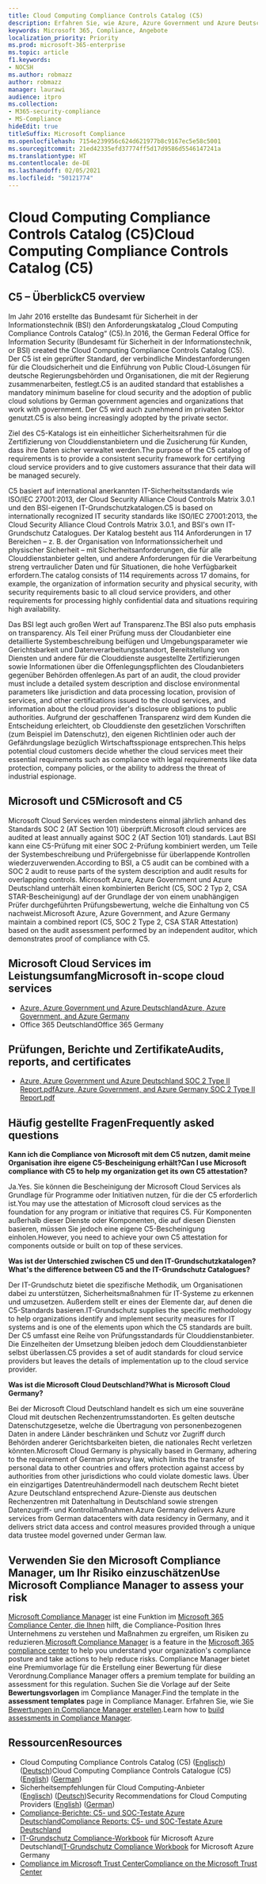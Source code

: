 ```yaml
---
title: Cloud Computing Compliance Controls Catalog (C5)
description: Erfahren Sie, wie Azure, Azure Government und Azure Deutschland die Compliance mit dem Cloud Computing Compliance Controls Catalog (C5) nachgewiesen hat.
keywords: Microsoft 365, Compliance, Angebote
localization_priority: Priority
ms.prod: microsoft-365-enterprise
ms.topic: article
f1.keywords:
- NOCSH
ms.author: robmazz
author: robmazz
manager: laurawi
audience: itpro
ms.collection:
- M365-security-compliance
- MS-Compliance
hideEdit: true
titleSuffix: Microsoft Compliance
ms.openlocfilehash: 7154e239956c624d621977b8c9167ec5e58c5001
ms.sourcegitcommit: 21ed42335efd37774ff5d17d9586d5546147241a
ms.translationtype: HT
ms.contentlocale: de-DE
ms.lasthandoff: 02/05/2021
ms.locfileid: "50121774"
---
```

# <a name="cloud-computing-compliance-controls-catalog-c5"></a><span data-ttu-id="ce9b8-104">Cloud Computing Compliance Controls Catalog (C5)</span><span class="sxs-lookup"><span data-stu-id="ce9b8-104">Cloud Computing Compliance Controls Catalog (C5)</span></span>

## <a name="c5-overview"></a><span data-ttu-id="ce9b8-105">C5 – Überblick</span><span class="sxs-lookup"><span data-stu-id="ce9b8-105">C5 overview</span></span>

<span data-ttu-id="ce9b8-106">Im Jahr 2016 erstellte das Bundesamt für Sicherheit in der Informationstechnik (BSI) den Anforderungskatalog „Cloud Computing Compliance Controls Catalog“ (C5).</span><span class="sxs-lookup"><span data-stu-id="ce9b8-106">In 2016, the German Federal Office for Information Security (Bundesamt für Sicherheit in der Informationstechnik, or BSI) created the Cloud Computing Compliance Controls Catalog (C5).</span></span> <span data-ttu-id="ce9b8-107">Der C5 ist ein geprüfter Standard, der verbindliche Mindestanforderungen für die Cloudsicherheit und die Einführung von Public Cloud-Lösungen für deutsche Regierungsbehörden und Organisationen, die mit der Regierung zusammenarbeiten, festlegt.</span><span class="sxs-lookup"><span data-stu-id="ce9b8-107">C5 is an audited standard that establishes a mandatory minimum baseline for cloud security and the adoption of public cloud solutions by German government agencies and organizations that work with government.</span></span> <span data-ttu-id="ce9b8-108">Der C5 wird auch zunehmend im privaten Sektor genutzt.</span><span class="sxs-lookup"><span data-stu-id="ce9b8-108">C5 is also being increasingly adopted by the private sector.</span></span>

<span data-ttu-id="ce9b8-109">Ziel des C5-Katalogs ist ein einheitlicher Sicherheitsrahmen für die Zertifizierung von Clouddienstanbietern und die Zusicherung für Kunden, dass ihre Daten sicher verwaltet werden.</span><span class="sxs-lookup"><span data-stu-id="ce9b8-109">The purpose of the C5 catalog of requirements is to provide a consistent security framework for certifying cloud service providers and to give customers assurance that their data will be managed securely.</span></span>

<span data-ttu-id="ce9b8-110">C5 basiert auf international anerkannten IT-Sicherheitsstandards wie ISO/IEC 27001:2013, der Cloud Security Alliance Cloud Controls Matrix 3.0.1 und den BSI-eigenen IT-Grundschutzkatalogen.</span><span class="sxs-lookup"><span data-stu-id="ce9b8-110">C5 is based on internationally recognized IT security standards like ISO/IEC 27001:2013, the Cloud Security Alliance Cloud Controls Matrix 3.0.1, and BSI's own IT-Grundschutz Catalogues.</span></span> <span data-ttu-id="ce9b8-111">Der Katalog besteht aus 114 Anforderungen in 17 Bereichen – z. B. der Organisation von Informationssicherheit und physischer Sicherheit – mit Sicherheitsanforderungen, die für alle Clouddienstanbieter gelten, und andere Anforderungen für die Verarbeitung streng vertraulicher Daten und für Situationen, die hohe Verfügbarkeit erfordern.</span><span class="sxs-lookup"><span data-stu-id="ce9b8-111">The catalog consists of 114 requirements across 17 domains, for example, the organization of information security and physical security, with security requirements basic to all cloud service providers, and other requirements for processing highly confidential data and situations requiring high availability.</span></span>

<span data-ttu-id="ce9b8-112">Das BSI legt auch großen Wert auf Transparenz.</span><span class="sxs-lookup"><span data-stu-id="ce9b8-112">The BSI also puts emphasis on transparency.</span></span> <span data-ttu-id="ce9b8-113">Als Teil einer Prüfung muss der Cloudanbieter eine detaillierte Systembeschreibung beifügen und Umgebungsparameter wie Gerichtsbarkeit und Datenverarbeitungsstandort, Bereitstellung von Diensten und andere für die Clouddienste ausgestellte Zertifizierungen sowie Informationen über die Offenlegungspflichten des Cloudanbieters gegenüber Behörden offenlegen.</span><span class="sxs-lookup"><span data-stu-id="ce9b8-113">As part of an audit, the cloud provider must include a detailed system description and disclose environmental parameters like jurisdiction and data processing location, provision of services, and other certifications issued to the cloud services, and information about the cloud provider's disclosure obligations to public authorities.</span></span> <span data-ttu-id="ce9b8-114">Aufgrund der geschaffenen Transparenz wird dem Kunden die Entscheidung erleichtert, ob Clouddienste den gesetzlichen Vorschriften (zum Beispiel im Datenschutz), den eigenen Richtlinien oder auch der Gefährdungslage bezüglich Wirtschaftsspionage entsprechen.</span><span class="sxs-lookup"><span data-stu-id="ce9b8-114">This helps potential cloud customers decide whether the cloud services meet their essential requirements such as compliance with legal requirements like data protection, company policies, or the ability to address the threat of industrial espionage.</span></span>

## <a name="microsoft-and-c5"></a><span data-ttu-id="ce9b8-115">Microsoft und C5</span><span class="sxs-lookup"><span data-stu-id="ce9b8-115">Microsoft and C5</span></span>

<span data-ttu-id="ce9b8-116">Microsoft Cloud Services werden mindestens einmal jährlich anhand des Standards SOC 2 (AT Section 101) überprüft.</span><span class="sxs-lookup"><span data-stu-id="ce9b8-116">Microsoft cloud services are audited at least annually against SOC 2 (AT Section 101) standards.</span></span> <span data-ttu-id="ce9b8-117">Laut BSI kann eine C5-Prüfung mit einer SOC 2-Prüfung kombiniert werden, um Teile der Systembeschreibung und Prüfergebnisse für überlappende Kontrollen wiederzuverwenden.</span><span class="sxs-lookup"><span data-stu-id="ce9b8-117">According to BSI, a C5 audit can be combined with a SOC 2 audit to reuse parts of the system description and audit results for overlapping controls.</span></span> <span data-ttu-id="ce9b8-118">Microsoft Azure, Azure Government und Azure Deutschland unterhält einen kombinierten Bericht (C5, SOC 2 Typ 2, CSA STAR-Bescheinigung) auf der Grundlage der von einem unabhängigen Prüfer durchgeführten Prüfungsbewertung, welche die Einhaltung von C5 nachweist.</span><span class="sxs-lookup"><span data-stu-id="ce9b8-118">Microsoft Azure, Azure Government, and Azure Germany maintain a combined report (C5, SOC 2 Type 2, CSA STAR Attestation) based on the audit assessment performed by an independent auditor, which demonstrates proof of compliance with C5.</span></span>

## <a name="microsoft-in-scope-cloud-services"></a><span data-ttu-id="ce9b8-119">Microsoft Cloud Services im Leistungsumfang</span><span class="sxs-lookup"><span data-stu-id="ce9b8-119">Microsoft in-scope cloud services</span></span>

- [<span data-ttu-id="ce9b8-120">Azure, Azure Government und Azure Deutschland</span><span class="sxs-lookup"><span data-stu-id="ce9b8-120">Azure, Azure Government, and Azure Germany</span></span>](https://go.microsoft.com/fwlink/p/?linkid=2051569)
- <span data-ttu-id="ce9b8-121">Office 365 Deutschland</span><span class="sxs-lookup"><span data-stu-id="ce9b8-121">Office 365 Germany</span></span>

## <a name="audits-reports-and-certificates"></a><span data-ttu-id="ce9b8-122">Prüfungen, Berichte und Zertifikate</span><span class="sxs-lookup"><span data-stu-id="ce9b8-122">Audits, reports, and certificates</span></span>

- [<span data-ttu-id="ce9b8-123">Azure, Azure Government und Azure Deutschland SOC 2 Type II Report.pdf</span><span class="sxs-lookup"><span data-stu-id="ce9b8-123">Azure, Azure Government, and Azure Germany SOC 2 Type II Report.pdf</span></span>](https://go.microsoft.com/fwlink/p/?linkid=2093520)

## <a name="frequently-asked-questions"></a><span data-ttu-id="ce9b8-124">Häufig gestellte Fragen</span><span class="sxs-lookup"><span data-stu-id="ce9b8-124">Frequently asked questions</span></span>

<span data-ttu-id="ce9b8-125">**Kann ich die Compliance von Microsoft mit dem C5 nutzen, damit meine Organisation ihre eigene C5-Bescheinigung erhält?**</span><span class="sxs-lookup"><span data-stu-id="ce9b8-125">**Can I use Microsoft compliance with C5 to help my organization get its own C5 attestation?**</span></span>

<span data-ttu-id="ce9b8-126">Ja.</span><span class="sxs-lookup"><span data-stu-id="ce9b8-126">Yes.</span></span> <span data-ttu-id="ce9b8-127">Sie können die Bescheinigung der Microsoft Cloud Services als Grundlage für Programme oder Initiativen nutzen, für die der C5 erforderlich ist.</span><span class="sxs-lookup"><span data-stu-id="ce9b8-127">You may use the attestation of Microsoft cloud services as the foundation for any program or initiative that requires C5.</span></span> <span data-ttu-id="ce9b8-128">Für Komponenten außerhalb dieser Dienste oder Komponenten, die auf diesen Diensten basieren, müssen Sie jedoch eine eigene C5-Bescheinigung einholen.</span><span class="sxs-lookup"><span data-stu-id="ce9b8-128">However, you need to achieve your own C5 attestation for components outside or built on top of these services.</span></span>

<span data-ttu-id="ce9b8-129">**Was ist der Unterschied zwischen C5 und den IT-Grundschutzkatalogen?**</span><span class="sxs-lookup"><span data-stu-id="ce9b8-129">**What's the difference between C5 and the IT-Grundschutz Catalogues?**</span></span>

<span data-ttu-id="ce9b8-130">Der IT-Grundschutz bietet die spezifische Methodik, um Organisationen dabei zu unterstützen, Sicherheitsmaßnahmen für IT-Systeme zu erkennen und umzusetzen. Außerdem stellt er eines der Elemente dar, auf denen die C5-Standards basieren.</span><span class="sxs-lookup"><span data-stu-id="ce9b8-130">IT-Grundschutz supplies the specific methodology to help organizations identify and implement security measures for IT systems and is one of the elements upon which the C5 standards are built.</span></span> <span data-ttu-id="ce9b8-131">Der C5 umfasst eine Reihe von Prüfungsstandards für Clouddienstanbieter. Die Einzelheiten der Umsetzung bleiben jedoch dem Clouddienstanbieter selbst überlassen.</span><span class="sxs-lookup"><span data-stu-id="ce9b8-131">C5 provides a set of audit standards for cloud service providers but leaves the details of implementation up to the cloud service provider.</span></span>

<span data-ttu-id="ce9b8-132">**Was ist die Microsoft Cloud Deutschland?**</span><span class="sxs-lookup"><span data-stu-id="ce9b8-132">**What is Microsoft Cloud Germany?**</span></span>

<span data-ttu-id="ce9b8-133">Bei der Microsoft Cloud Deutschland handelt es sich um eine souveräne Cloud mit deutschen Rechenzentrumsstandorten. Es gelten deutsche Datenschutzgesetze, welche die Übertragung von personenbezogenen Daten in andere Länder beschränken und Schutz vor Zugriff durch Behörden anderer Gerichtsbarkeiten bieten, die nationales Recht verletzen könnten.</span><span class="sxs-lookup"><span data-stu-id="ce9b8-133">Microsoft Cloud Germany is physically based in Germany, adhering to the requirement of German privacy law, which limits the transfer of personal data to other countries and offers protection against access by authorities from other jurisdictions who could violate domestic laws.</span></span> <span data-ttu-id="ce9b8-134">Über ein einzigartiges Datentreuhändermodell nach deutschem Recht bietet Azure Deutschland entsprechend Azure-Dienste aus deutschen Rechenzentren mit Datenhaltung in Deutschland sowie strengen Datenzugriff- und Kontrollmaßnahmen.</span><span class="sxs-lookup"><span data-stu-id="ce9b8-134">Azure Germany delivers Azure services from German datacenters with data residency in Germany, and it delivers strict data access and control measures provided through a unique data trustee model governed under German law.</span></span>

## <a name="use-microsoft-compliance-manager-to-assess-your-risk"></a><span data-ttu-id="ce9b8-135">Verwenden Sie den Microsoft Compliance Manager, um Ihr Risiko einzuschätzen</span><span class="sxs-lookup"><span data-stu-id="ce9b8-135">Use Microsoft Compliance Manager to assess your risk</span></span>

<span data-ttu-id="ce9b8-136">[Microsoft Compliance Manager](/microsoft-365/compliance/compliance-manager) ist eine Funktion im [Microsoft 365 Compliance Center, die Ihnen](/microsoft-365/compliance/microsoft-365-compliance-center) hilft, die Compliance-Position Ihres Unternehmens zu verstehen und Maßnahmen zu ergreifen, um Risiken zu reduzieren.</span><span class="sxs-lookup"><span data-stu-id="ce9b8-136">[Microsoft Compliance Manager](/microsoft-365/compliance/compliance-manager) is a feature in the [Microsoft 365 compliance center](/microsoft-365/compliance/microsoft-365-compliance-center) to help you understand your organization's compliance posture and take actions to help reduce risks.</span></span> <span data-ttu-id="ce9b8-137">Compliance Manager bietet eine Premiumvorlage für die Erstellung einer Bewertung für diese Verordnung.</span><span class="sxs-lookup"><span data-stu-id="ce9b8-137">Compliance Manager offers a premium template for building an assessment for this regulation.</span></span> <span data-ttu-id="ce9b8-138">Suchen Sie die Vorlage auf der Seite **Bewertungsvorlagen** im Compliance Manager.</span><span class="sxs-lookup"><span data-stu-id="ce9b8-138">Find the template in the **assessment templates** page in Compliance Manager.</span></span> <span data-ttu-id="ce9b8-139">Erfahren Sie, wie Sie [Bewertungen in Compliance Manager erstellen](/microsoft-365/compliance/compliance-manager-assessments).</span><span class="sxs-lookup"><span data-stu-id="ce9b8-139">Learn how to [build assessments in Compliance Manager](/microsoft-365/compliance/compliance-manager-assessments).</span></span>

## <a name="resources"></a><span data-ttu-id="ce9b8-140">Ressourcen</span><span class="sxs-lookup"><span data-stu-id="ce9b8-140">Resources</span></span>

- <span data-ttu-id="ce9b8-141">Cloud Computing Compliance Controls Catalog (C5) ([Englisch](https://www.bsi.bund.de/EN/Topics/CloudComputing/Compliance_Criteria_Catalogue/Compliance_Criteria_Catalogue_node.html)) ([Deutsch](https://www.bsi.bund.de/DE/Themen/DigitaleGesellschaft/CloudComputing/Kriterienkatalog/Kriterienkatalog_node.html))</span><span class="sxs-lookup"><span data-stu-id="ce9b8-141">Cloud Computing Compliance Controls Catalogue (C5) ([English](https://www.bsi.bund.de/EN/Topics/CloudComputing/Compliance_Criteria_Catalogue/Compliance_Criteria_Catalogue_node.html)) ([German](https://www.bsi.bund.de/DE/Themen/DigitaleGesellschaft/CloudComputing/Kriterienkatalog/Kriterienkatalog_node.html))</span></span>
- <span data-ttu-id="ce9b8-142">Sicherheitsempfehlungen für Cloud Computing-Anbieter ([Englisch](https://www.bsi.bund.de/EN/Topics/CloudComputing/Secure_use_of_cloud_services/Secure_use_cloud_services_node.html)) ([Deutsch](https://www.bsi.bund.de/DE/Themen/DigitaleGesellschaft/CloudComputing/Sichere_Nutzung_Cloud/Sichere_Nutzung_Cloud_node.html))</span><span class="sxs-lookup"><span data-stu-id="ce9b8-142">Security Recommendations for Cloud Computing Providers ([English](https://www.bsi.bund.de/EN/Topics/CloudComputing/Secure_use_of_cloud_services/Secure_use_cloud_services_node.html)) ([German](https://www.bsi.bund.de/DE/Themen/DigitaleGesellschaft/CloudComputing/Sichere_Nutzung_Cloud/Sichere_Nutzung_Cloud_node.html))</span></span>
- [<span data-ttu-id="ce9b8-143">Compliance-Berichte: C5- und SOC-Testate Azure Deutschland</span><span class="sxs-lookup"><span data-stu-id="ce9b8-143">Compliance Reports: C5- und SOC-Testate Azure Deutschland</span></span>](https://servicetrust.microsoft.com/ViewPage/MSComplianceGuide?command=Download&downloadType=Document&downloadId=df100ae1-baf9-4785-8a6d-864c0bc5c308&docTab=4ce99610-c9c0-11e7-8c2c-f908a777fa4d_SOC%20%2F%20SSAE%2016%20Reports)
- <span data-ttu-id="ce9b8-144">[IT-Grundschutz Compliance-Workbook](https://gallery.technet.microsoft.com/Azure-Germany-IT-fca4afd7) für Microsoft Azure Deutschland</span><span class="sxs-lookup"><span data-stu-id="ce9b8-144">[IT-Grundschutz Compliance Workbook](https://gallery.technet.microsoft.com/Azure-Germany-IT-fca4afd7) for Microsoft Azure Germany</span></span>
- [<span data-ttu-id="ce9b8-145">Compliance im Microsoft Trust Center</span><span class="sxs-lookup"><span data-stu-id="ce9b8-145">Compliance on the Microsoft Trust Center</span></span>](https://www.microsoft.com/trust-center/compliance/compliance-overview)
